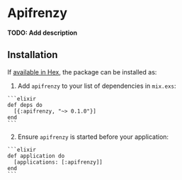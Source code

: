 # Apifrenzy

**TODO: Add description**

## Installation

If [available in Hex](https://hex.pm/docs/publish), the package can be installed as:

  1. Add `apifrenzy` to your list of dependencies in `mix.exs`:

    ```elixir
    def deps do
      [{:apifrenzy, "~> 0.1.0"}]
    end
    ```

  2. Ensure `apifrenzy` is started before your application:

    ```elixir
    def application do
      [applications: [:apifrenzy]]
    end
    ```

